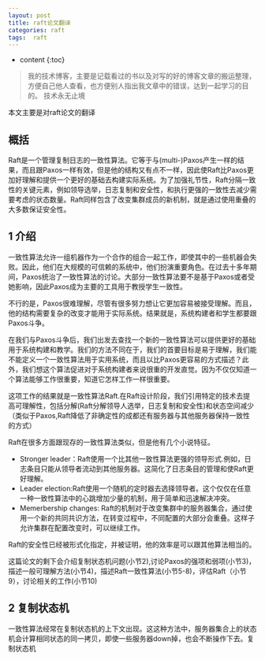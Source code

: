 ```yaml
---
layout: post
title: raft论文翻译
categories: raft
tags:  raft
---
```


* content
{:toc}

> 我的技术博客，主要是记载看过的书以及对写的好的博客文章的搬运整理，方便自己他人查看，也方便别人指出我文章中的错误，达到一起学习的目的。
> 技术永无止境

本文主要是对raft论文的翻译



## 概括

Raft是一个管理复制日志的一致性算法。它等于与(multi-)Paxos产生一样的结果，而且跟Paxos一样有效，但是他的结构又有点不一样，因此使Raft比Paxos更加好理解和提供一个更好的基础去构建实际系统。为了加强礼节性，Raft分隔一致性的关键元素，例如领导选举，日志复制和安全性，和执行更强的一致性去减少需要考虑的状态数量。Raft同样包含了改变集群成员的新机制，就是通过使用重叠的大多数保证安全性。

## 1 介绍

一致性算法允许一组机器作为一个合作的组合一起工作，即使其中的一些机器会失败。因此，他们在大规模的可信赖的系统中，他们扮演重要角色。在过去十多年期间，Paxos统治了一致性算法的讨论。大部分一致性算法要不是基于Paxos或者受她影响，因此Paxos成为主要的工具用于教授学生一致性。

不行的是，Paxos很难理解，尽管有很多努力想让它更加容易被接受理解。而且，他的结构需要复杂的改变才能用于实际系统。结果就是，系统构建者和学生都要跟Paxos斗争。

在我们与Paxos斗争后，我们出发去查找一个新的一致性算法可以提供更好的基础用于系统构建和教学。我们的方法不同在于，我们的首要目标是易于理解，我们能不能定义一个一致性算法用于实用系统，而且以比Paxos更容易的方式描述？此外，我们想这个算法促进对于系统构建者来说很重的开发直觉。因为不仅仅知道一个算法能够工作很重要，知道它怎样工作一样很重要。

这项工作的结果就是一致性算法Raft.在Raft设计阶段，我们引用特定的技术去提高可理解性，包括分解(Raft分解领导人选举，日志复制和安全性)和状态空间减少（类似于Paxos,Raft降低了非确定性的成都还有服务器与其他服务器保持一致性的方式）

Raft在很多方面跟现存的一致性算法类似，但是他有几个小说特征。

* Stronger leader：Raft使用一个比其他一致性算法更强的领导形式.例如，日志条目只能从领导者流动到其他服务器。这简化了日志条目的管理和使Raft更好理解。
* Leader election:Raft使用一个随机的定时器去选择领导者。这个仅仅在任意一种一致性算法中的心跳增加少量的机制，用于简单和迅速解决冲突。
* Memerbership changes: Raft的机制对于改变集群中的服务器集合，通过使用一个新的共同共识方法，在转变过程中，不同配置的大部分会重叠。这样子允许集群在配置改变时，可以继续工作。

Raft的安全性已经被形式化指定，并被证明，他的效率是可以跟其他算法相当的。

这篇论文的剩下会介绍复制状态机问题(小节2),讨论Paxos的强项和弱项(小节3)，描述一般可理解方法(小节4)，描述Raft一致性算法(小节5-8)，评估Raft（小节9），讨论相关的工作(小节10)


## 2 复制状态机


一致性算法经常在复制状态机的上下文出现。这这种方法中，服务器集合上的状态机会计算相同状态的同一拷贝，即使一些服务器down掉，也会不断操作下去。复制状态机

